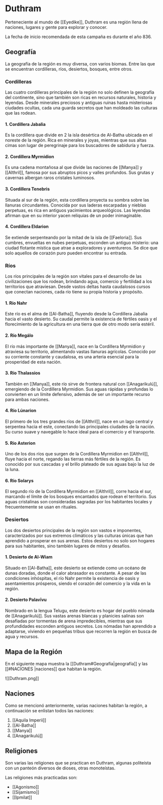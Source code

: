 # Duthram
Perteneciente al mundo de [[Eyedike]], Duthram es una región llena de naciones, lugares y gente para explorar y conocer. 

La fecha de inicio recomendada de esta campaña es durante el año 836.

## Geografía

La geografía de la región es muy diversa, con varios biomas. Entre las  que se encuentran cordilleras, ríos, desiertos, bosques, entre otros.

### Cordilleras

Las cuatro cordilleras principales de la región no solo definen la geografía del continente, sino que también son ricas en recursos naturales, historia y leyendas. Desde minerales preciosos y antiguas ruinas hasta misteriosas ciudades ocultas, cada una guarda secretos que han moldeado las culturas que las rodean.

#### 1. Cordillera Jabalia

Es la cordillera que divide en 2 la isla desértica de Al-Batha ubicada en el noreste de la región. Rica en minerales y joyas, mientras que sus altas cimas son lugar de peregrinaje para los buscadores de sabiduría y fuerza.

#### 2. Cordillera Myrmidion

Es una cadena montañosa al que divide las naciones de [[Manya]] y [[Althril]], famosa por sus abruptos picos y valles profundos. Sus grutas y cavernas albergan raros cristales luminosos.

#### 3. Cordillera Tenebris

Situada al sur de la región, esta cordillera proyecta su sombra sobre las llanuras circundantes. Conocida por sus laderas escarpadas y nieblas perpetuas, es rica en antiguos yacimientos arqueológicos. Las leyendas afirman que en su interior yacen reliquias de un poder inimaginable.

#### 4. Cordillera Eldarion

Se extiende serpenteando por la mitad de la isla de [[Faeloria]]. Sus cumbres, envueltas en nubes perpetuas, esconden un antiguo misterio: una ciudad flotante mística que atrae a exploradores y aventureros. Se dice que solo aquellos de corazón puro pueden encontrar su entrada.

### Ríos
Los ríos principales de la región son vitales para el desarrollo de las civilizaciones que los rodean, brindando agua, comercio y fertilidad a los territorios que atraviesan. Desde vastos deltas hasta caudalosos cursos que conectan naciones, cada río tiene su propia historia y propósito.

#### 1. Río Nahr

Este río es el alma de [[Al-Batha]], fluyendo desde la Cordillera Jabalia hacia el vasto desierto. Su caudal permite la existencia de fértiles oasis y el florecimiento de la agricultura en una tierra que de otro modo sería estéril.

#### 2. Río Megálo

El río más importante de [[Manya]], nace en la Cordillera Myrmidion y atraviesa su territorio, alimentando vastas llanuras agrícolas. Conocido por su corriente constante y caudalosa, es una arteria esencial para la prosperidad de esta nación.

#### 3. Río Thalassios

También en [[Manya]], este río sirve de frontera natural con [[Anagarikulú]], emergiendo de la Cordillera Myrmidion. Sus aguas rápidas y profundas lo convierten en un límite defensivo, además de ser un importante recurso para ambas naciones.

#### 4. Río Lúnarion

El primero de los tres grandes ríos de [[Althril]], nace en un lago central y serpentea hacia el este, conectando las principales ciudades de la nación. Su curso suave y navegable lo hace ideal para el comercio y el transporte.

#### 5. Río Asterion

Uno de los dos ríos que surgen de la Cordillera Myrmidion en [[Althril]], fluye hacia el norte, regando las tierras más fértiles de la región. Es conocido por sus cascadas y el brillo plateado de sus aguas bajo la luz de la luna.

#### 6. Río Solarys

El segundo río de la Cordillera Myrmidion en [[Althril]], corre hacia el sur, marcando el límite de los bosques encantados que rodean el territorio. Sus aguas cristalinas son consideradas sagradas por los habitantes locales y frecuentemente se usan en rituales.

### Desiertos

Los dos desiertos principales de la región son vastos e imponentes, caracterizados por sus extremos climáticos y las culturas únicas que han aprendido a prosperar en sus arenas. Estos desiertos no solo son hogares para sus habitantes, sino también lugares de mitos y desafíos.

#### 1. Desierto de Al-Wiam

Situado en [[Al-Batha]], este desierto se extiende como un océano de dunas doradas, donde el calor abrasador es constante. A pesar de las condiciones inhóspitas, el río Nahr permite la existencia de oasis y asentamientos prósperos, siendo el corazón del comercio y la vida en la región.

#### 2. Desierto Palavīvu

Nombrado en la lengua Telugu, este desierto es hogar del pueblo nómada de [[Anagarikulú]]. Sus vastas arenas blancas y planicies salinas son desafiadas por tormentas de arena impredecibles, mientras que sus profundidades esconden antiguos secretos. Los nómadas han aprendido a adaptarse, viviendo en pequeñas tribus que recorren la región en busca de agua y recursos.

## Mapa de la Región

En el siguiente mapa muestra la [[Duthram#Geografía|geografía]] y las [[#NACIONES |naciones]] que habitan la región.

![[Duthram.png]]

## Naciones

Como se mencionó anteriormente, varias naciones habitan la región, a continuación se enlistan todos las naciones:

1. [[Aquila Imperii]]
2. [[Al-Batha]]
3. [[Manya]]
4. [[Anagarikulú]]

## Religiones

Son varias las religiones que se practican en Duthram, algunas politeísta con un panteón diversos de dioses, otras monoteístas.

Las religiones más practicadas son:
- [[Agonismo]]
- [[Sijamismo]]
- [[Ipmilat]]


